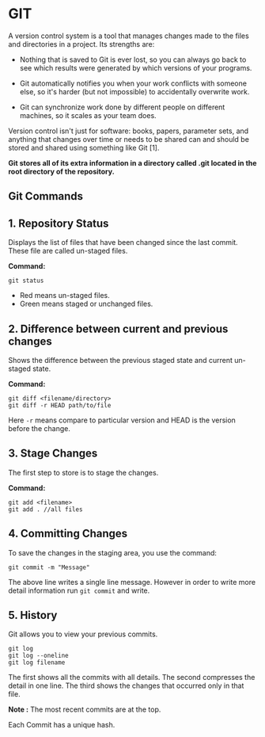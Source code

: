 # GIT

A version control system is a tool that manages changes made to the files and directories in a project.  Its strengths are:

* Nothing that is saved to Git is ever lost, so you can always go back to see which results were generated by which versions of your programs.

* Git automatically notifies you when your work conflicts with someone else, so it's harder (but not impossible) to accidentally overwrite work.

* Git can synchronize work done by different people on different machines, so it scales as your team does.

Version control isn't just for software: books, papers, parameter sets, and anything that changes over time or needs to be shared can and should be stored and shared using something like Git [1].

**Git stores all of its extra information in a directory called .git located in the root directory of the repository.**

## **Git Commands**

## 1. Repository Status

Displays the list of files that have been changed since the last commit.
These file are called un-staged files.

**Command:**

    git status

* Red means un-staged files.
* Green means staged or unchanged files.

## 2. Difference between current and previous changes

Shows the difference between the previous staged state and current un-staged state.

**Command:**

    git diff <filename/directory>
    git diff -r HEAD path/to/file

Here `-r` means compare to particular version and HEAD is the version before the change.

## 3. Stage Changes

The first step to store is to stage the changes.

**Command:**

    git add <filename>
    git add . //all files

## 4. Committing Changes

To save the changes in the staging area, you use the command:

    git commit -m "Message"

The above line writes a single line message. However in order to write more detail information run `git commit` and write.

## 5. History

Git allows you to view your previous commits.

    git log
    git log --oneline
    git log filename

The first shows all the commits with all details. The second compresses the detail in one line. The third shows the changes that occurred only in that file.

**Note :** The most recent commits are at the top.

Each Commit has a unique hash.

